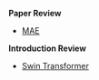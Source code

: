 **Paper Review**
- [MAE](https://ionized-fortnight-fd6.notion.site/Masked-Autoencoders-Are-Scalable-Vision-Learners-1f899124e3fb801e9197f5c62af67766?pvs=4)
  
**Introduction Review**
- [Swin Transformer](https://ionized-fortnight-fd6.notion.site/Swin-Transformer-Hierarchical-Vision-Transformer-using-Shifted-Windows-1f899124e3fb80e2a530f18e970482d4?pvs=4)
